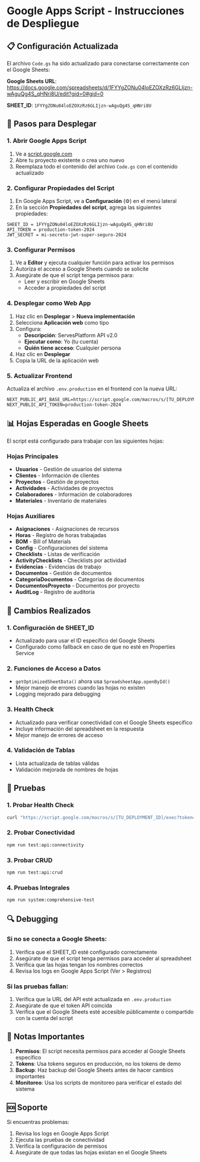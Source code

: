 # Google Apps Script - Instrucciones de Despliegue

## 📋 Configuración Actualizada

El archivo `Code.gs` ha sido actualizado para conectarse correctamente con el Google Sheets:

**Google Sheets URL**: https://docs.google.com/spreadsheets/d/1FYYgZONu04loEZOXzRz6GLIjzn-wAguQg4S_qHNri8U/edit?gid=0#gid=0

**SHEET_ID**: `1FYYgZONu04loEZOXzRz6GLIjzn-wAguQg4S_qHNri8U`

## 🚀 Pasos para Desplegar

### 1. Abrir Google Apps Script
1. Ve a [script.google.com](https://script.google.com)
2. Abre tu proyecto existente o crea uno nuevo
3. Reemplaza todo el contenido del archivo `Code.gs` con el contenido actualizado

### 2. Configurar Propiedades del Script
1. En Google Apps Script, ve a **Configuración** (⚙️) en el menú lateral
2. En la sección **Propiedades del script**, agrega las siguientes propiedades:

```
SHEET_ID = 1FYYgZONu04loEZOXzRz6GLIjzn-wAguQg4S_qHNri8U
API_TOKEN = production-token-2024
JWT_SECRET = mi-secreto-jwt-super-seguro-2024
```

### 3. Configurar Permisos
1. Ve a **Editor** y ejecuta cualquier función para activar los permisos
2. Autoriza el acceso a Google Sheets cuando se solicite
3. Asegúrate de que el script tenga permisos para:
   - Leer y escribir en Google Sheets
   - Acceder a propiedades del script

### 4. Desplegar como Web App
1. Haz clic en **Desplegar** > **Nueva implementación**
2. Selecciona **Aplicación web** como tipo
3. Configura:
   - **Descripción**: ServesPlatform API v2.0
   - **Ejecutar como**: Yo (tu cuenta)
   - **Quién tiene acceso**: Cualquier persona
4. Haz clic en **Desplegar**
5. Copia la URL de la aplicación web

### 5. Actualizar Frontend
Actualiza el archivo `.env.production` en el frontend con la nueva URL:

```env
NEXT_PUBLIC_API_BASE_URL=https://script.google.com/macros/s/[TU_DEPLOYMENT_ID]/exec
NEXT_PUBLIC_API_TOKEN=production-token-2024
```

## 📊 Hojas Esperadas en Google Sheets

El script está configurado para trabajar con las siguientes hojas:

### Hojas Principales
- **Usuarios** - Gestión de usuarios del sistema
- **Clientes** - Información de clientes
- **Proyectos** - Gestión de proyectos
- **Actividades** - Actividades de proyectos
- **Colaboradores** - Información de colaboradores
- **Materiales** - Inventario de materiales

### Hojas Auxiliares
- **Asignaciones** - Asignaciones de recursos
- **Horas** - Registro de horas trabajadas
- **BOM** - Bill of Materials
- **Config** - Configuraciones del sistema
- **Checklists** - Listas de verificación
- **ActivityChecklists** - Checklists por actividad
- **Evidencias** - Evidencias de trabajo
- **Documentos** - Gestión de documentos
- **CategoriaDocumentos** - Categorías de documentos
- **DocumentosProyecto** - Documentos por proyecto
- **AuditLog** - Registro de auditoría

## 🔧 Cambios Realizados

### 1. Configuración de SHEET_ID
- Actualizado para usar el ID específico del Google Sheets
- Configurado como fallback en caso de que no esté en Properties Service

### 2. Funciones de Acceso a Datos
- `getOptimizedSheetData()` ahora usa `SpreadsheetApp.openById()`
- Mejor manejo de errores cuando las hojas no existen
- Logging mejorado para debugging

### 3. Health Check
- Actualizado para verificar conectividad con el Google Sheets específico
- Incluye información del spreadsheet en la respuesta
- Mejor manejo de errores de acceso

### 4. Validación de Tablas
- Lista actualizada de tablas válidas
- Validación mejorada de nombres de hojas

## 🧪 Pruebas

### 1. Probar Health Check
```bash
curl "https://script.google.com/macros/s/[TU_DEPLOYMENT_ID]/exec?token=production-token-2024&action=health"
```

### 2. Probar Conectividad
```bash
npm run test:api:connectivity
```

### 3. Probar CRUD
```bash
npm run test:api:crud
```

### 4. Pruebas Integrales
```bash
npm run system:comprehensive-test
```

## 🔍 Debugging

### Si no se conecta a Google Sheets:
1. Verifica que el SHEET_ID esté configurado correctamente
2. Asegúrate de que el script tenga permisos para acceder al spreadsheet
3. Verifica que las hojas tengan los nombres correctos
4. Revisa los logs en Google Apps Script (Ver > Registros)

### Si las pruebas fallan:
1. Verifica que la URL del API esté actualizada en `.env.production`
2. Asegúrate de que el token API coincida
3. Verifica que el Google Sheets esté accesible públicamente o compartido con la cuenta del script

## 📝 Notas Importantes

1. **Permisos**: El script necesita permisos para acceder al Google Sheets específico
2. **Tokens**: Usa tokens seguros en producción, no los tokens de demo
3. **Backup**: Haz backup del Google Sheets antes de hacer cambios importantes
4. **Monitoreo**: Usa los scripts de monitoreo para verificar el estado del sistema

## 🆘 Soporte

Si encuentras problemas:
1. Revisa los logs en Google Apps Script
2. Ejecuta las pruebas de conectividad
3. Verifica la configuración de permisos
4. Asegúrate de que todas las hojas existan en el Google Sheets